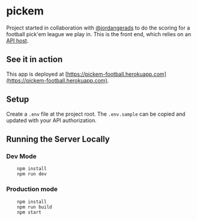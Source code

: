 # pickem

Project started in collaboration with [@jordangerads](https://github.com/jordangerads) to do the scoring for a football pick'em league we play in.
This is the front end, which relies on an  [API host](https://github.com/jordangerads/pickem-api).

## See it in action

This app is deployed at [https://pickem-football.herokuapp.com](https://pickem-football.herokuapp.com).

## Setup

Create a `.env` file at the project root. The `.env.sample` can be copied and updated with your API authorization.

## Running the Server Locally

### Dev Mode

```
    npm install
    npm run dev
```

### Production mode

```
    npm install
    npm run build
    npm start
```
